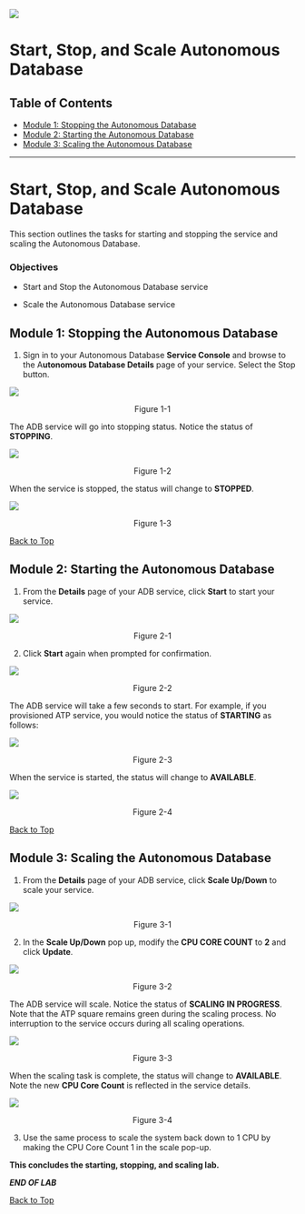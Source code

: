 ![](./media/adbtitle.png)
# Start, Stop, and Scale Autonomous Database

## Table of Contents

- [Module 1: Stopping the Autonomous Database](#module-1--stoping-the-autonomous-database)
- [Module 2: Starting the Autonomous Database](#module-2--starting-the-autonomous-database)
- [Module 3: Scaling the Autonomous Database](#module-3--scaling-the-autonomous-database)

***** 

Start, Stop, and Scale Autonomous Database
==================================================

This section outlines the tasks for starting and stopping the service and
scaling the Autonomous Database.

### Objectives

-   Start and Stop the Autonomous Database service

-   Scale the Autonomous Database service

## Module 1:  Stopping the Autonomous Database

1. Sign in to your Autonomous Database **Service Console** and browse to the
A**utonomous Database Details** page of your service. Select the Stop button.

![](media/c646892c2f584473aa06dc8baea51841.png)
<p align="center">Figure 1-1</p>

The ADB service will go into stopping status. Notice the status of **STOPPING**.

![](media/83b1e723a210d0c619e26c20c861c7c5.png)
<p align="center">Figure 1-2</p>

When the service is stopped, the status will change to **STOPPED**.

![](media/052a68976edef63ff313f5a71daefbd5.png)
<p align="center">Figure 1-3</p>

[Back to Top](#table-of-contents)

## Module 2:  Starting the Autonomous Database

1. From the **Details** page of your ADB service, click **Start** to start your
service.

![](media/868ac8e2ac917ca51e224259e0c6872d.png)
<p align="center">Figure 2-1</p>

2. Click **Start** again when prompted for confirmation.

![](media/a1684875990ec5bc69ad3e3959ff61f0.png)
<p align="center">Figure 2-2</p>

The ADB service will take a few seconds to start. For example, if you
provisioned ATP service, you would notice the status of **STARTING** as follows:

![](media/a73ac7df006529f7bc62daa0282fef49.png)
<p align="center">Figure 2-3</p>

When the service is started, the status will change to **AVAILABLE**.

![](media/5cc6e0cbc80024df3ed610e46600864c.png)
<p align="center">Figure 2-4</p>

[Back to Top](#table-of-contents)

## Module 3:  Scaling the Autonomous Database

1. From the **Details** page of your ADB service, click **Scale Up/Down** to scale
your service.

![](media/04d929a07e7efcd162b02683b1ab2ca1.png)
<p align="center">Figure 3-1</p>

2. In the **Scale Up/Down** pop up, modify the **CPU CORE COUNT** to **2** and
click **Update**.

![](media/c03aaf2ad0be2682158155e58e2e78e6.png)
<p align="center">Figure 3-2</p>

The ADB service will scale. Notice the status of **SCALING IN PROGRESS**. Note
that the ATP square remains green during the scaling process. No interruption to
the service occurs during all scaling operations.

![](media/5901e65383b8b786ef1e13b29f3f54b0.png)
<p align="center">Figure 3-3</p>

When the scaling task is complete, the status will change to **AVAILABLE**. Note
the new **CPU Core Count** is reflected in the service details.

![](media/2aed9ae86ea5b589b4d67adcf1b7f88c.png)
<p align="center">Figure 3-4</p>

3. Use the same process to scale the system back down to 1 CPU by making the CPU
Core Count 1 in the scale pop-up.

**This concludes the starting, stopping, and scaling lab.**

***END OF LAB***

[Back to Top](#table-of-contents)  

